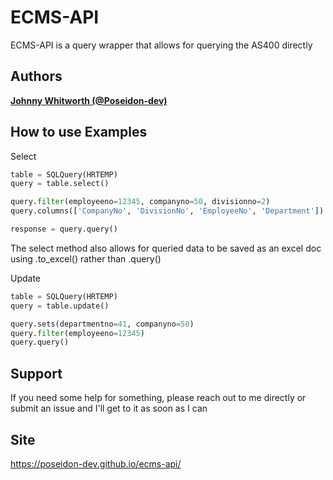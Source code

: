# ECMS-API

ECMS-API is a query wrapper that allows for querying the AS400 directly

## Authors

**[Johnny Whitworth (@Poseidon-dev)](https://github.com/poseidon-dev)** 

## How to use Examples

Select
```python
table = SQLQuery(HRTEMP)
query = table.select()

query.filter(employeeno=12345, companyno=50, divisionno=2)
query.columns(['CompanyNo', 'DivisionNo', 'EmployeeNo', 'Department'])

response = query.query()
```

The select method also allows for queried data to be saved as an excel doc using .to_excel() rather than .query()


Update
```python
table = SQLQuery(HRTEMP)
query = table.update()

query.sets(departmentno=41, companyno=50)
query.filter(employeeno=12345)
query.query()
```

## Support

If you need some help for something, please reach out to me directly or submit an issue and I'll get to it as soon as I can

## Site

https://poseidon-dev.github.io/ecms-api/
